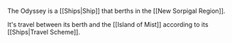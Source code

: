 The Odyssey is a [[Ships|Ship]] that berths in the [[New Sorpigal Region]].

It's travel between its berth and the [[Island of Mist]] according to its [[Ships|Travel Scheme]].